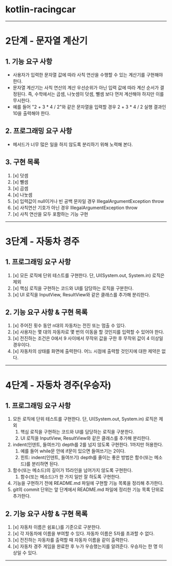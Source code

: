 # kotlin-racingcar

---

# 2단계 - 문자열 계산기
## 1. 기능 요구 사항
- 사용자가 입력한 문자열 값에 따라 사칙 연산을 수행할 수 있는 계산기를 구현해야 한다.
- 문자열 계산기는 사칙 연산의 계산 우선순위가 아닌 입력 값에 따라 계산 순서가 결정된다. 즉, 수학에서는 곱셈, 나눗셈이 덧셈, 뺄셈 보다 먼저 계산해야 하지만 이를 무시한다.
- 예를 들어 "2 + 3 * 4 / 2"와 같은 문자열을 입력할 경우 2 + 3 * 4 / 2 실행 결과인 10을 출력해야 한다.

## 2. 프로그래밍 요구 사항
- 메서드가 너무 많은 일을 하지 않도록 분리하기 위해 노력해 본다.

## 3. 구현 목록

1. [x] 덧셈
2. [x] 뺄셈
3. [x] 곱셈
4. [x] 나눗셈
5. [x] 입력값이 null이거나 빈 공백 문자일 경우 IllegalArgumentException throw
6. [x] 사칙연산 기호가 아닌 경우 IllegalArgumentException throw
7. [x] 사칙 연산을 모두 포함하는 기능 구현

---

# 3단계 - 자동차 경주
## 1. 프로그래밍 요구 사항
1. [x] 모든 로직에 단위 테스트를 구현한다. 단, UI(System.out, System.in) 로직은 제외
2. [x] 핵심 로직을 구현하는 코드와 UI를 담당하는 로직을 구분한다. 
3. [x] UI 로직을 InputView, ResultView와 같은 클래스를 추가해 분리한다.

## 2. 기능 요구 사항 & 구현 목록
1. [x] 주어진 횟수 동안 n대의 자동차는 전진 또는 멈출 수 있다.
2. [x] 사용자는 몇 대의 자동차로 몇 번의 이동을 할 것인지를 입력할 수 있어야 한다.
3. [x] 전진하는 조건은 0에서 9 사이에서 무작위 값을 구한 후 무작위 값이 4 이상일 경우이다.
4. [x] 자동차의 상태를 화면에 출력한다. 어느 시점에 출력할 것인지에 대한 제약은 없다.

---

# 4단계 - 자동차 경주(우승자)
## 1. 프로그래밍 요구 사항
1. 모든 로직에 단위 테스트를 구현한다. 단, UI(System.out, System.in) 로직은 제외
   1. 핵심 로직을 구현하는 코드와 UI를 담당하는 로직을 구분한다.
   2. UI 로직을 InputView, ResultView와 같은 클래스를 추가해 분리한다.
2. indent(인덴트, 들여쓰기) depth를 2를 넘지 않도록 구현한다. 1까지만 허용한다. 
   1. 예를 들어 while문 안에 if문이 있으면 들여쓰기는 2이다. 
   2. 힌트: indent(인덴트, 들여쓰기) depth를 줄이는 좋은 방법은 함수(또는 메소드)를 분리하면 된다.
3. 함수(또는 메소드)의 길이가 15라인을 넘어가지 않도록 구현한다. 
   1. 함수(또는 메소드)가 한 가지 일만 잘 하도록 구현한다. 
4. 기능을 구현하기 전에 README.md 파일에 구현할 기능 목록을 정리해 추가한다. 
5. git의 commit 단위는 앞 단계에서 README.md 파일에 정리한 기능 목록 단위로 추가한다.

## 2. 기능 요구 사항 & 구현 목록
1. [x] 자동차 이름은 쉼표(,)를 기준으로 구분한다.
2. [x] 각 자동차에 이름을 부여할 수 있다. 자동차 이름은 5자를 초과할 수 없다.
3. [x] 전진하는 자동차를 출력할 때 자동차 이름을 같이 출력한다.
4. [x] 자동차 경주 게임을 완료한 후 누가 우승했는지를 알려준다. 우승자는 한 명 이상일 수 있다.

---
